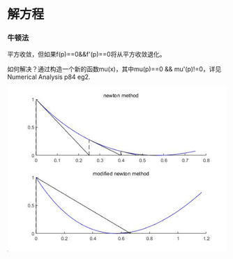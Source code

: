 # 解方程

### 牛顿法

平方收敛，但如果f(p)==0&&f'(p)==0将从平方收敛退化。

如何解决？通过构造一个新的函数mu(x)，其中mu(p)==0 && mu'(p)!=0，详见Numerical Analysis p84 eg2.

![modified_newton_method](img/modified_newton_method.jpg)
